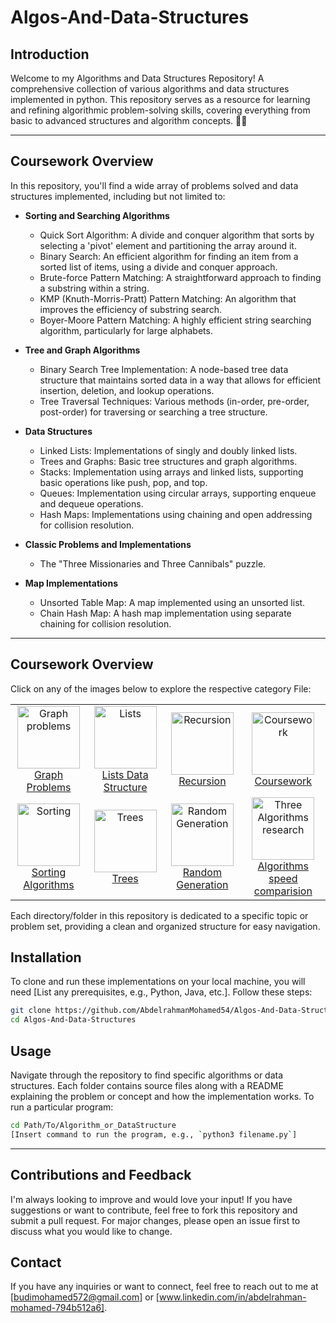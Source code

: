# Algos-And-Data-Structures

## Introduction
Welcome to my Algorithms and Data Structures Repository! A comprehensive collection of various algorithms and data structures implemented in python. This repository serves as a resource for learning and refining algorithmic problem-solving skills, covering everything from basic to advanced structures and algorithm concepts. 🧠🧩

---

## Coursework Overview

In this repository, you'll find a wide array of problems solved and data structures implemented, including but not limited to:

- **Sorting and Searching Algorithms**
    - Quick Sort Algorithm: A divide and conquer algorithm that sorts by selecting a 'pivot' element and partitioning the array around it.
    - Binary Search: An efficient algorithm for finding an item from a sorted list of items, using a divide and conquer approach.
    - Brute-force Pattern Matching: A straightforward approach to finding a substring within a string.
    - KMP (Knuth-Morris-Pratt) Pattern Matching: An algorithm that improves the efficiency of substring search.
    - Boyer-Moore Pattern Matching: A highly efficient string searching algorithm, particularly for large alphabets.

- **Tree and Graph Algorithms**
    - Binary Search Tree Implementation: A node-based tree data structure that maintains sorted data in a way that allows for efficient insertion, deletion, and lookup operations.
    - Tree Traversal Techniques: Various methods (in-order, pre-order, post-order) for traversing or searching a tree structure.

- **Data Structures**
    - Linked Lists: Implementations of singly and doubly linked lists.
    - Trees and Graphs: Basic tree structures and graph algorithms.
    - Stacks: Implementation using arrays and linked lists, supporting basic operations like push, pop, and top.
    - Queues: Implementation using circular arrays, supporting enqueue and dequeue operations.
    - Hash Maps: Implementations using chaining and open addressing for collision resolution.

- **Classic Problems and Implementations**
    - The "Three Missionaries and Three Cannibals" puzzle.

- **Map Implementations**
    - Unsorted Table Map: A map implemented using an unsorted list.
    - Chain Hash Map: A hash map implementation using separate chaining for collision resolution.


---

<h2>Coursework Overview</h2>
<p>Click on any of the images below to explore the respective category File:</p>

<table>
  <tr>
    <td align="center">
      <a href="https://github.com/AbdelrahmanMohamed54/Algos-And-Data-Structures/tree/main/Graphs">
        <img src="https://www.codespeedy.com/wp-content/uploads/2020/05/graphcolouring.jpeg" alt="Graph problems" width="100" height="100"/>
        <br>Graph Problems
      </a>
    </td>
    <td align="center">
      <a href="https://github.com/AbdelrahmanMohamed54/Algos-And-Data-Structures/tree/main/Lists">
        <img src="https://www.tutorialstonight.com/assets/python/add-items-to-python-list-example.png" alt="Lists" width="100" height="100"/>
        <br>Lists Data Structure
      </a>
    </td>
    <td align="center">
      <a href="https://github.com/AbdelrahmanMohamed54/Algos-And-Data-Structures/tree/main/Recursion">
        <img src="https://scaler-topics-articles-md.s3.us-west-2.amazonaws.com/recursion-in-python-with-numbers.webp" alt="Recursion" width="100" height="100"/>
        <br>Recursion
      </a>
    </td>
    <td align="center">
      <a href="https://github.com/AbdelrahmanMohamed54/Algos-And-Data-Structures/blob/main/Coursework.pdf">
        <img src="https://www.archcareersguide.com/wp-content/uploads/2018/09/coursework.jpg" alt="Coursework" width="100" height="100"/>
        <br>Coursework
      </a>
    </td>
    <!-- Add more cells for other categories -->
  </tr>
  <tr>
    <td align="center">
      <a href="https://github.com/AbdelrahmanMohamed54/Algos-And-Data-Structures/tree/main/Sorting">
        <img src="https://miro.medium.com/v2/resize:fit:432/1*Bdv_19j6x6oqZc8auXpaGg.jpeg" alt="Sorting" width="100" height="100"/>
        <br>Sorting Algorithms
      </a>
    </td>
    <td align="center">
      <a href="https://github.com/AbdelrahmanMohamed54/Algos-And-Data-Structures/tree/main/Trees">
        <img src="https://miro.medium.com/v2/resize:fit:1126/0*19Nw2IJzzyQiLtP3.png" alt="Trees" width="100" height="100"/>
        <br>Trees
      </a>
    </td>
     <td align="center">
      <a href="https://github.com/AbdelrahmanMohamed54/Algos-And-Data-Structures/tree/main/Selected_random_gen">
        <img src="https://i.stack.imgur.com/24q4M.png" alt="Random Generation" width="100" height="100"/>
        <br>Random Generation
      </a>
    </td>
    <td align="center">
      <a href="https://github.com/AbdelrahmanMohamed54/Algos-And-Data-Structures/tree/main/ThreeAlgosComparision">
        <img src="https://www.adobe.com/acrobat/guides/media_1a9bab53a3ff7e46552a672082d10594be0de2f12.png?width=750&format=png&optimize=medium" alt="Three Algorithms research" width="100" height="100"/>
        <br>Algorithms speed comparision
      </a>
    </td>
    <!-- Add more cells for other categories -->
  </tr>
</table>


Each directory/folder in this repository is dedicated to a specific topic or problem set, providing a clean and organized structure for easy navigation.

## Installation
To clone and run these implementations on your local machine, you will need [List any prerequisites, e.g., Python, Java, etc.]. Follow these steps:

```bash
git clone https://github.com/AbdelrahmanMohamed54/Algos-And-Data-Structures.git
cd Algos-And-Data-Structures
```

## Usage
Navigate through the repository to find specific algorithms or data structures. Each folder contains source files along with a README explaining the problem or concept and how the implementation works. To run a particular program:

```bash
cd Path/To/Algorithm_or_DataStructure
[Insert command to run the program, e.g., `python3 filename.py`]
```

---

## Contributions and Feedback
I'm always looking to improve and would love your input! If you have suggestions or want to contribute, feel free to fork this repository and submit a pull request. For major changes, please open an issue first to discuss what you would like to change.

## Contact
If you have any inquiries or want to connect, feel free to reach out to me at [budimohamed572@gmail.com] or [www.linkedin.com/in/abdelrahman-mohamed-794b512a6].

